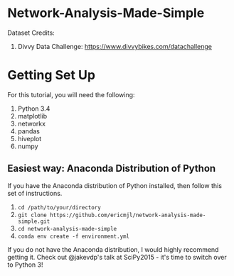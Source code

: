 Network-Analysis-Made-Simple
============================


Dataset Credits:

1. Divvy Data Challenge: https://www.divvybikes.com/datachallenge

# Getting Set Up

For this tutorial, you will need the following:

1. Python 3.4
2. matplotlib
3. networkx
4. pandas
5. hiveplot
6. numpy

## Easiest way: Anaconda Distribution of Python

If you have the Anaconda distribution of Python installed, then follow this set of instructions.

1. `cd /path/to/your/directory`
1. `git clone https://github.com/ericmjl/network-analysis-made-simple.git`
2. `cd network-analysis-made-simple`
3. `conda env create -f environment.yml`

If you do not have the Anaconda distribution, I would highly recommend getting it. Check out @jakevdp's talk at SciPy2015 - it's time to switch over to Python 3!
